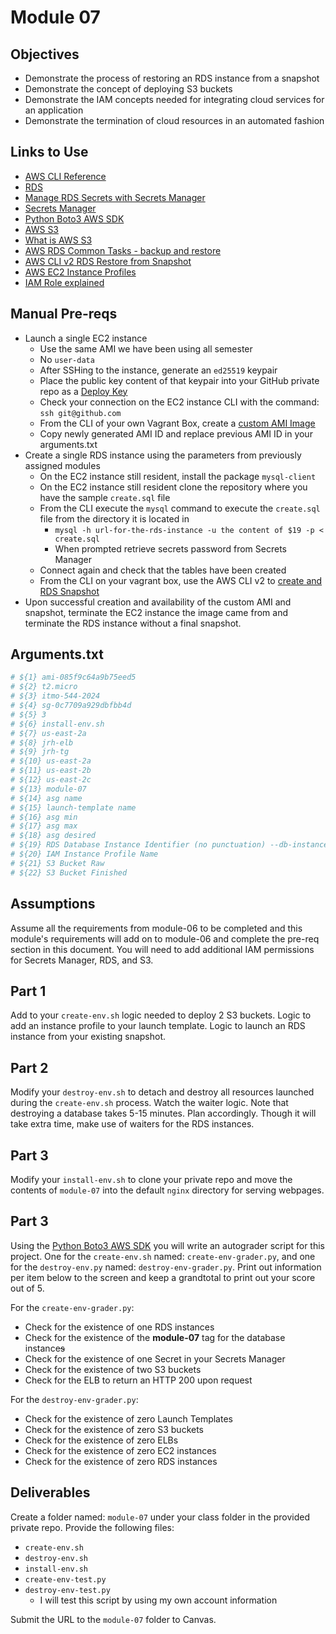 # Module 07

## Objectives

* Demonstrate the process of restoring an RDS instance from a snapshot
* Demonstrate the concept of deploying S3 buckets
* Demonstrate the IAM concepts needed for integrating cloud services for an application
* Demonstrate the termination of cloud resources in an automated fashion

## Links to Use

* [AWS CLI Reference](https://awscli.amazonaws.com/v2/documentation/api/latest/reference/index.html "webpage aws cli sdk")
* [RDS](https://awscli.amazonaws.com/v2/documentation/api/latest/reference/rds/index.html "RDS cli page")
* [Manage RDS Secrets with Secrets Manager](https://docs.aws.amazon.com/AmazonRDS/latest/UserGuide/rds-secrets-manager.html#rds-secrets-manager-limitations "Manage RDS secrets with Secrets Manager")
* [Secrets Manager](https://awscli.amazonaws.com/v2/documentation/api/latest/reference/secretsmanager/index.html "Secrets Manager cli page")
* [Python Boto3 AWS SDK](https://boto3.amazonaws.com/v1/documentation/api/latest/index.html "Python Boto3 AWS SDK")
* [AWS S3](https://aws.amazon.com/pm/serv-s3/?trk=fc204d25-9fcb-4256-8efb-9ff782ed1674&sc_channel=ps&s_kwcid=AL!4422!10!71468483144972!71469005976933&ef_id=8f4a25d3b1c210860c0542e0e288fd56:G:s&msclkid=8f4a25d3b1c210860c0542e0e288fd56 "Web page for AWS S3")
* [What is AWS S3](https://docs.aws.amazon.com/AmazonS3/latest/userguide/Welcome.html "webpage, what is AWS S3?")
* [AWS RDS Common Tasks - backup and restore](https://docs.aws.amazon.com/AmazonRDS/latest/UserGuide/CHAP_CommonTasks.BackupRestore.html "Webpage - AWS Common Tasks - backup and restore")
* [AWS CLI v2 RDS Restore from Snapshot](https://awscli.amazonaws.com/v2/documentation/api/latest/reference/rds/restore-db-instance-from-db-snapshot.html "Webpage AWS RDS CLIv2 Restore from snapshot")
* [AWS EC2 Instance Profiles](https://docs.aws.amazon.com/IAM/latest/UserGuide/id_roles_use_switch-role-ec2_instance-profiles.html "webpage AWS EC2 Instance Profile")
* [IAM Role explained](https://devopscube.com/aws-iam-role-instance-profile/ "webpage IAM role explained")

## Manual Pre-reqs

* Launch a single EC2 instance
  * Use the same AMI we have been using all semester
  * No `user-data`
  * After SSHing to the instance, generate an `ed25519` keypair
  * Place the public key content of that keypair into your GitHub private repo as a [Deploy Key](https://docs.github.com/en/authentication/connecting-to-github-with-ssh/managing-deploy-keys "webpage deploy key") 
  * Check your connection on the EC2 instance CLI with the command: `ssh git@github.com`
  * From the CLI of your own Vagrant Box, create a [custom AMI Image](https://awscli.amazonaws.com/v2/documentation/api/latest/reference/ec2/create-image.html "webpage create custom AMI")
  * Copy newly generated AMI ID and replace previous AMI ID in your arguments.txt
* Create a single RDS instance using the parameters from previously assigned modules
  * On the EC2 instance still resident, install the package `mysql-client`
  * On the EC2 instance still resident clone the repository where you have the sample `create.sql` file
  * From the CLI execute the `mysql` command to execute the `create.sql` file from the directory it is located in
    * `mysql -h url-for-the-rds-instance -u the content of $19 -p < create.sql`
    * When prompted retrieve secrets password from Secrets Manager
  * Connect again and check that the tables have been created
  * From the CLI on your vagrant box, use the AWS CLI v2 to [create and RDS Snapshot](https://awscli.amazonaws.com/v2/documentation/api/2.0.34/reference/rds/create-db-snapshot.html "webpage to create an RDS snapshot") 
* Upon successful creation and availability of the custom AMI and snapshot, terminate the EC2 instance the image came from and terminate the RDS instance without a final snapshot.

## Arguments.txt

```bash
# ${1} ami-085f9c64a9b75eed5
# ${2} t2.micro
# ${3} itmo-544-2024
# ${4} sg-0c7709a929dbfbb4d
# ${5} 3
# ${6} install-env.sh
# ${7} us-east-2a
# ${8} jrh-elb
# ${9} jrh-tg
# ${10} us-east-2a
# ${11} us-east-2b
# ${12} us-east-2c
# ${13} module-07
# ${14} asg name
# ${15} launch-template name
# ${16} asg min
# ${17} asg max
# ${18} asg desired
# ${19} RDS Database Instance Identifier (no punctuation) --db-instance-identifier
# ${20} IAM Instance Profile Name
# ${21} S3 Bucket Raw
# ${22} S3 Bucket Finished
```

## Assumptions

Assume all the requirements from module-06 to be completed and this module's requirements will add on to module-06 and complete the pre-req section in this document. You will need to add additional IAM permissions for Secrets Manager, RDS, and S3.

## Part 1

Add to your `create-env.sh` logic needed to deploy 2 S3 buckets. Logic to add an instance profile to your launch template. Logic to launch an RDS instance from your existing snapshot.

## Part 2

Modify your `destroy-env.sh` to detach and destroy all resources launched during the `create-env.sh` process. Watch the waiter logic. Note that destroying a database takes 5-15 minutes. Plan accordingly. Though it will take extra time, make use of waiters for the RDS instances.

## Part 3

Modify your `install-env.sh` to clone your private repo and move the contents of `module-07` into the default `nginx` directory for serving webpages.

## Part 3

Using the [Python Boto3 AWS SDK](https://boto3.amazonaws.com/v1/documentation/api/latest/index.html "Python Boto3 AWS SDK") you will write an autograder script for this project. One for the `create-env.sh` named: `create-env-grader.py`, and one for the `destroy-env.py` named: `destroy-env-grader.py`. Print out information per item below to the screen and keep a grandtotal to print out your score out of 5.

For the `create-env-grader.py`:

* Check for the existence of one RDS instances
* Check for the existence of the **module-07** tag for the database instance~~s~~
* Check for the existence of one Secret in your Secrets Manager
* Check for the existence of two S3 buckets
* Check for the ELB to return an HTTP 200 upon request

For the `destroy-env-grader.py`:

* Check for the existence of zero Launch Templates
* Check for the existence of zero S3 buckets
* Check for the existence of zero ELBs
* Check for the existence of zero EC2 instances
* Check for the existence of zero RDS instances

## Deliverables

Create a folder named: `module-07` under your class folder in the provided private repo. Provide the following files:

* `create-env.sh`
* `destroy-env.sh`
* `install-env.sh`
* `create-env-test.py`
* `destroy-env-test.py`
  * I will test this script by using my own account information

Submit the URL to the `module-07` folder to Canvas.
